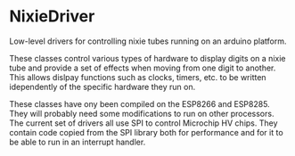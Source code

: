 # NixieDriver
Low-level drivers for controlling nixie tubes running on an arduino platform.

These classes control various types of hardware to display digits on a nixie tube and provide a set of effects when moving from one digit to another.
This allows dislpay functions such as clocks, timers, etc. to be written idependently of the specific hardware they run on.

These classes have ony been compiled on the ESP8266 and ESP8285. They will probably need some modifications to run on other processors. The current set of drivers all use SPI to control Microchip HV chips. They contain code copied from the SPI library both for performance and for it to be able to run in an interrupt handler.
